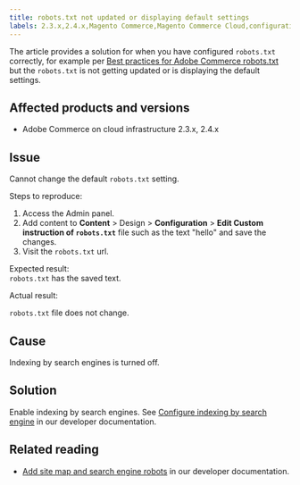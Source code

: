 ```yaml
---
title: robots.txt not updated or displaying default settings
labels: 2.3.x,2.4.x,Magento Commerce,Magento Commerce Cloud,configuration,default,robots.txt,settings,troubleshooting,Adobe Commerce,cloud infrastructure,on-premises
---
```


The article provides a solution for when you have configured `robots.txt` correctly, for example per [Best practices for Adobe Commerce robots.txt](https://support.magento.com/hc/en-us/articles/360048754931) but the `robots.txt` is not getting updated or is displaying the default settings.

## Affected products and versions

* Adobe Commerce on cloud infrastructure 2.3.x, 2.4.x

## Issue

Cannot change the default `robots.txt` setting.

 <span class="wysiwyg-underline">Steps to reproduce:</span>

1. Access the Admin panel.
1. Add content to **Content** > Design > **Configuration** > **Edit Custom instruction of `robots.txt`** file such as the text "hello" and save the changes.
1. Visit the `robots.txt` url.

 <span class="wysiwyg-underline">Expected result:</span>  
`robots.txt` has the saved text. 

<span class="wysiwyg-underline">Actual result:</span>

 `robots.txt` file does not change.

## Cause

Indexing by search engines is turned off.

## Solution

Enable indexing by search engines. See [Configure indexing by search engine](https://devdocs.magento.com/cloud/trouble/robots-sitemap.html#configure-indexing-by-search-engine) in our developer documentation.

## Related reading

* [Add site map and search engine robots](https://devdocs.magento.com/cloud/trouble/robots-sitemap.html) in our developer documentation. 
